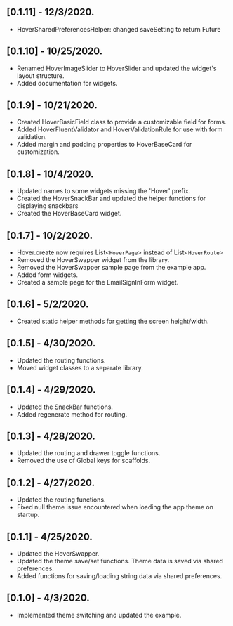 ## [0.1.11] - 12/3/2020.
* HoverSharedPreferencesHelper: changed saveSetting to return Future<bool>

## [0.1.10] - 10/25/2020.
* Renamed HoverImageSlider to HoverSlider and updated the widget's layout structure.
* Added documentation for widgets.

## [0.1.9] - 10/21/2020.
* Created HoverBasicField class to provide a customizable field for forms.
* Added HoverFluentValidator and HoverValidationRule for use with form validation.
* Added margin and padding properties to HoverBaseCard for customization.

## [0.1.8] - 10/4/2020.
* Updated names to some widgets missing the 'Hover' prefix.
* Created the HoverSnackBar and updated the helper functions for displaying snackbars
* Created the HoverBaseCard widget.

## [0.1.7] - 10/2/2020.
* Hover.create now requires List<`HoverPage`> instead of List<`HoverRoute`>
* Removed the HoverSwapper widget from the library.
* Removed the HoverSwapper sample page from the example app.
* Added form widgets.
* Created a sample page for the EmailSignInForm widget.

## [0.1.6] - 5/2/2020.
* Created static helper methods for getting the screen height/width.

## [0.1.5] - 4/30/2020.
* Updated the routing functions.
* Moved widget classes to a separate library.

## [0.1.4] - 4/29/2020.
* Updated the SnackBar functions.
* Added regenerate method for routing.

## [0.1.3] - 4/28/2020.
* Updated the routing and drawer toggle functions.
* Removed the use of Global keys for scaffolds.

## [0.1.2] - 4/27/2020.
* Updated the routing functions.
* Fixed null theme issue encountered when loading the app theme on startup.

## [0.1.1] - 4/25/2020.
* Updated the HoverSwapper.
* Updated the theme save/set functions. Theme data is saved via shared preferences.
* Added functions for saving/loading string data via shared preferences.

## [0.1.0] - 4/3/2020.
* Implemented theme switching and updated the example.
